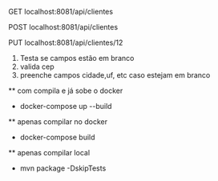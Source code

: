 GET
localhost:8081/api/clientes

POST
localhost:8081/api/clientes

PUT
localhost:8081/api/clientes/12

1) Testa se campos estão em branco
2) valida cep 
3) preenche campos cidade,uf, etc caso estejam em branco

** com compila e já sobe o docker
- docker-compose up --build
 
** apenas compilar no docker
- docker-compose build

** apenas compilar local
- mvn package -DskipTests